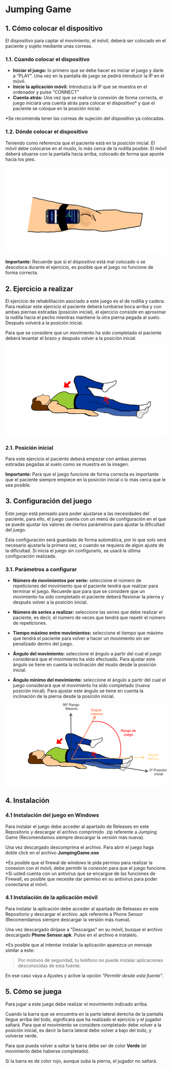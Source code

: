 # Jumping Game
## 1. Cómo colocar el dispositivo
El dispositivo para captar el movimiento, el móvil, deberá ser colocado en el paciente y sujeto mediante unas correas.
### 1.1. Cúando colocar el dispositivo
- **Iniciar el juego:**  lo primero que se debe hacer es iniciar el juego y darle a “PLAY”. Una vez en la pantalla de juego se pedirá introducir la IP en el móvil.
- **Inicie la aplicación móvil:**  Introduzca la IP que se muestra en el ordenador y pulse “CONNECT”
- **Cuenta atrás:**  Una vez que se realice la conexión de forma correcta, el juego iniciará una cuenta atrás para colocar el dispositivo* y que el paciente se coloque en la posición inicial.

*Se recomienda tener las correas de sujeción del dispositivo ya colocadas.

### 1.2. Dónde colocar el dispositivo
Teniendo como referencia que el paciente está en la posición inicial.
El móvil debe colocarse en el muslo, lo más cerca de la rodilla posible.
El móvil deberá situarse con la pantalla hacia arriba, colocado de forma que apunte hacia los pies.

![Imagen colocación dispositivo](https://github.com/raulblas7/Videojuegos-para-terapia-de-rehabilitacion/blob/main/Imagenes/dispositivo%20pierna.png)

**Importante:** Recuerde que si el dispositivo está mal colocado o se descoloca durante el ejercicio, es posible que el juego no funcione de forma correcta.


## 2. Ejercicio a realizar

El ejercicio de rehabilitación asociado a este juego es el de rodilla y cadera.
Para realizar este ejercicio el paciente deberá tumbarse boca arriba y con ambas piernas estiradas (posición inicial), el ejercicio consiste en aproximar la rodilla hacia el pecho mientras mantiene la otra pierna pegada al suelo. Después volverá a la posición inicial.

 Para que se considere que un movimiento ha sido completado el paciente deberá levantar el brazo y después volver a la posición inicial.

![Imagen ejercicio a realizar](https://github.com/raulblas7/Videojuegos-para-terapia-de-rehabilitacion/blob/main/Imagenes/Ejercicio%20Rodilla.png)

 ### 2.1. Posición inicial
Para este ejercicio el paciente deberá empezar con ambas piernas estiradas pegadas al suelo como se muestra en la imagen.

**Importante:** Para que el juego funcione de forma correcta es importante que el paciente siempre empiece en la posición inicial o lo más cerca que le sea posible.

## 3. Configuración del juego
Este juego está pensado para poder ajustarse a las necesidades del paciente, para ello, el juego cuenta con un menú de configuración en el que se puede ajustar los valores de ciertos parámetros para ajustar la dificultad del juego.

Esta configuración será guardada de forma automática, por lo que solo será necesario ajustarla la primera vez, o cuando se requiera de algún ajuste de la dificultad.
Si inicia el juego sin configurarlo, se usará la última configuración realizada.

### 3.1. Parámetros a configurar

 - **Número de movimientos por serie:**  seleccione el número de repeticiones del movimiento que el paciente tendrá que realizar para terminar el juego.
Recuerde que para que se considere que un movimiento ha sido completado el paciente deberá flexionar la pierna y después volver a la posición inicial.


 - **Número de series a realizar:** seleccione las series que debe realizar el paciente, es decir, el número de veces que tendrá que repetir el número de repeticiones.


  - **Tiempo máximo entre movimientos:** seleccione el tiempo que máximo que tendrá el paciente para volver a hacer un movimiento sin ser penalizado dentro del juego.


 - **Ángulo del movimiento:**  seleccione el ángulo a partir del cual el juego considerará que el movimiento ha sido efectuado.
Para ajustar este ángulo se tiene en cuenta la inclinación del muslo desde la posición inicial.

- **Ángulo mínimo del movimiento:**  seleccione el ángulo a partir del cual el juego considerará que el movimiento ha sido completado (nueva posición inical).
Para ajustar este ángulo se tiene en cuenta la inclinación de la pierna desde la posición inicial.

![Imagen movimiento](https://github.com/raulblas7/Videojuegos-para-terapia-de-rehabilitacion/blob/main/Imagenes/Rango%20Ejer%20Jumping.png)

## 4. Instalación

### 4.1 Instalación del juego en Windows
Para instalar el juego debe acceder al apartado de Releases en este Repositorio y descargar el archivo comprimido .zip referente a Jumping Game (Recomendamos siempre descargar la versión más nueva).

Una vez descargado descomprima el archivo.
Para abrir el juego haga doble click en el archivo **JumpingGame.exe**

*Es posible que el firewal de windows le pida permiso para realizar la conexion con el móvil, debe permitir la conexión para que el juego funcione.
*Si usted cuenta con un antivirus que se encargue de las funciones de Firewall, es posible que necesite dar permiso en su antivirus para poder conectarse al móvil.

### 4.1 Instalación de la aplicación móvil

Para instalar la aplicación debe acceder al apartado de Releases en este Repositorio y descargar el archivo .apk referente a Phone Sensor (Recomendamos siempre descargar la versión más nueva).

Una vez descargado dirijase a "Descargas" en su móvil, busque el archivo descargado **Phone Sensor.apk**.
Pulse en el archivo e instalelo.

*Es posible que al intentar instalar la aplicación aparezca un mensaje similar a este: 
> Por motivos de seguridad, tu teléfono no puede instalar aplicaciones desconocidas de esta fuente.

En ese caso vaya a Ajustes y active la opción *"Permitir desde esta fuente"*.

## 5. Cómo se juega

Para jugar a este juego debe realizar el movimiento indicado arriba.

Cuando la barra que se encuentra en la parte lateral derecha de la pantalla llegue arriba del todo, significará que ha realizado el ejercicio y el jugador saltará. Para que el movimiento se considere completado debe volver a la posición inicial, es decir la barra lateral debe volver a bajo del todo, y volverse verde. 

Para que pueda volver a saltar la barra debe ser de color **Verde** (el movimiento debe haberse completado).

Si la barra es de color rojo, aunque suba la pierna, el jugador no saltará.
